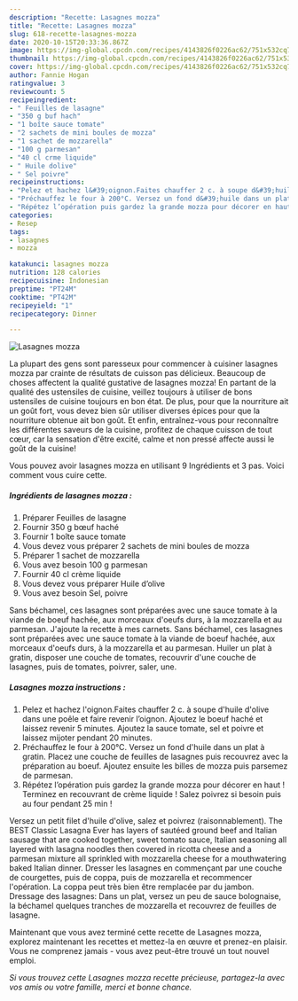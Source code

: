 ```yaml
---
description: "Recette: Lasagnes mozza"
title: "Recette: Lasagnes mozza"
slug: 618-recette-lasagnes-mozza
date: 2020-10-15T20:33:36.867Z
image: https://img-global.cpcdn.com/recipes/4143826f0226ac62/751x532cq70/lasagnes-mozza-photo-principale-de-la-recette.jpg
thumbnail: https://img-global.cpcdn.com/recipes/4143826f0226ac62/751x532cq70/lasagnes-mozza-photo-principale-de-la-recette.jpg
cover: https://img-global.cpcdn.com/recipes/4143826f0226ac62/751x532cq70/lasagnes-mozza-photo-principale-de-la-recette.jpg
author: Fannie Hogan
ratingvalue: 3
reviewcount: 5
recipeingredient:
- " Feuilles de lasagne"
- "350 g buf hach"
- "1 boîte sauce tomate"
- "2 sachets de mini boules de mozza"
- "1 sachet de mozzarella"
- "100 g parmesan"
- "40 cl crme liquide"
- " Huile dolive"
- " Sel poivre"
recipeinstructions:
- "Pelez et hachez l&#39;oignon.Faites chauffer 2 c. à soupe d&#39;huile d&#39;olive dans une poêle et faire revenir l’oignon. Ajoutez le boeuf haché et laissez revenir 5 minutes. Ajoutez la sauce tomate, sel et poivre et laissez mijoter pendant 20 minutes."
- "Préchauffez le four à 200°C. Versez un fond d&#39;huile dans un plat à gratin. Placez une couche de feuilles de lasagnes puis recouvrez avec la préparation au boeuf. Ajoutez ensuite les billes de mozza puis parsemez de parmesan."
- "Répétez l’opération puis gardez la grande mozza pour décorer en haut ! Terminez en recouvrant de crème liquide ! Salez poivrez si besoin puis au four pendant 25 min !"
categories:
- Resep
tags:
- lasagnes
- mozza

katakunci: lasagnes mozza 
nutrition: 128 calories
recipecuisine: Indonesian
preptime: "PT24M"
cooktime: "PT42M"
recipeyield: "1"
recipecategory: Dinner

---
```



![Lasagnes mozza](https://img-global.cpcdn.com/recipes/4143826f0226ac62/751x532cq70/lasagnes-mozza-photo-principale-de-la-recette.jpg)

La plupart des gens sont paresseux pour commencer à cuisiner lasagnes mozza par crainte de résultats de cuisson pas délicieux. Beaucoup de choses affectent la qualité gustative de lasagnes mozza! En partant de la qualité des ustensiles de cuisine, veillez toujours à utiliser de bons ustensiles de cuisine toujours en bon état. De plus, pour que la nourriture ait un goût fort, vous devez bien sûr utiliser diverses épices pour que la nourriture obtenue ait bon goût. Et enfin, entraînez-vous pour reconnaître les différentes saveurs de la cuisine, profitez de chaque cuisson de tout cœur, car la sensation d'être excité, calme et non pressé affecte aussi le goût de la cuisine!

<!--inarticleads1-->

Vous pouvez avoir lasagnes mozza en utilisant 9 Ingrédients et 3 pas. Voici comment vous cuire cette.

##### Ingrédients de lasagnes mozza :

1. Préparer  Feuilles de lasagne
1. Fournir 350 g bœuf haché
1. Fournir 1 boîte sauce tomate
1. Vous devez vous préparer 2 sachets de mini boules de mozza
1. Préparer 1 sachet de mozzarella
1. Vous avez besoin 100 g parmesan
1. Fournir 40 cl crème liquide
1. Vous devez vous préparer  Huile d’olive
1. Vous avez besoin  Sel, poivre


Sans béchamel, ces lasagnes sont préparées avec une sauce tomate à la viande de boeuf hachée, aux morceaux d&#39;oeufs durs, à la mozzarella et au parmesan. J&#39;ajoute la recette à mes carnets. Sans béchamel, ces lasagnes sont préparées avec une sauce tomate à la viande de boeuf hachée, aux morceaux d&#39;oeufs durs, à la mozzarella et au parmesan. Huiler un plat à gratin, disposer une couche de tomates, recouvrir d&#39;une couche de lasagnes, puis de tomates, poivrer, saler, une. 

<!--inarticleads2-->

##### Lasagnes mozza instructions :

1. Pelez et hachez l&#39;oignon.Faites chauffer 2 c. à soupe d&#39;huile d&#39;olive dans une poêle et faire revenir l’oignon. Ajoutez le boeuf haché et laissez revenir 5 minutes. Ajoutez la sauce tomate, sel et poivre et laissez mijoter pendant 20 minutes.
1. Préchauffez le four à 200°C. Versez un fond d&#39;huile dans un plat à gratin. Placez une couche de feuilles de lasagnes puis recouvrez avec la préparation au boeuf. Ajoutez ensuite les billes de mozza puis parsemez de parmesan.
1. Répétez l’opération puis gardez la grande mozza pour décorer en haut ! Terminez en recouvrant de crème liquide ! Salez poivrez si besoin puis au four pendant 25 min !


Versez un petit filet d&#39;huile d&#39;olive, salez et poivrez (raisonnablement). The BEST Classic Lasagna Ever has layers of sautéed ground beef and Italian sausage that are cooked together, sweet tomato sauce, Italian seasoning all layered with lasagna noodles then covered in ricotta cheese and a parmesan mixture all sprinkled with mozzarella cheese for a mouthwatering baked Italian dinner. Dresser les lasagnes en commençant par une couche de courgettes, puis de coppa, puis de mozzarella et recommencer l&#39;opération. La coppa peut très bien être remplacée par du jambon. Dressage des lasagnes: Dans un plat, versez un peu de sauce bolognaise, la béchamel quelques tranches de mozzarella et recouvrez de feuilles de lasagne. 

<!--inarticleads1-->

<p>
Maintenant que vous avez terminé cette recette de Lasagnes mozza, explorez maintenant les recettes et mettez-la en œuvre et prenez-en plaisir. Vous ne comprenez jamais - vous avez peut-être trouvé un tout nouvel emploi.
</p>

<p>
<i>Si vous trouvez cette Lasagnes mozza recette précieuse, partagez-la avec vos amis ou votre famille, merci et bonne chance.</i>
</p>
